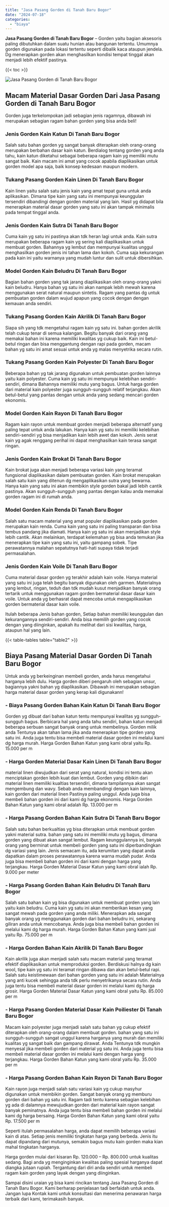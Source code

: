 ```yaml
---
title: "Jasa Pasang Gorden di Tanah Baru Bogor"
date: "2024-07-18"
categories: 
  - "biaya"
---
```


**Jasa Pasang Gorden di Tanah Baru Bogor** – Gorden yaitu bagian aksesoris paling dibutuhkan dalam suatu hunian atau bangunan tertentu. Umumnya gorden digunakan pada lokasi tertentu seperti dibalik kaca ataupun jendela. Dg menerapkan gorden akan menghasilkan kondisi tempat tinggal akan menjadi lebih efektif pastinya.

{{< toc >}}

![Jasa Pasang Gorden di Tanah Baru Bogor](/images/pasang-gorden-murah03.png)

## Macam Material Dasar Gorden Dari Jasa Pasang Gorden di Tanah Baru Bogor

Gorden juga terkelompokan jadi sebagian jenis ragamnya, dibawah ini merupakan sebagian ragam bahan gorden yang bisa anda beli!

### Jenis Gorden Kain Katun Di Tanah Baru Bogor

Salah satu bahan gorden yg sangat banyak diterapkan oleh orang-orang merupakan berbahan dasar kain katun. Berdialog tentang gorden yang anda tahu, kain katun diketahui sebagai beberapa ragam kain yg memiliki mutu sangat baik. Kain macam ini amat yang cocok apabila diaplikasikan untuk gorden model apa saja, baik konsep kedesaan maupun modern.

### Tukang Pasang Gorden Kain Linen Di Tanah Baru Bogor

Kain linen yaitu salah satu jenis kain yang amat tepat guna untuk anda aplikasikan. Dimana tipe kain yang satu ini mempunyai keunggulan tersendiri dibandingi dengan gorden material yang lain. Hasil yg didapat bila menerapkan material dasar gorden yang satu ini akan tampak minimalis pada tempat tinggal anda.

### Jenis Gorden Kain Sutra Di Tanah Baru Bogor

Cuma kain yg satu ini pastinya akan tdk heran lagi untuk anda. Kain sutra merupakan beberapa ragam kain yg sering kali diaplikasikan untuk membuat gorden. Bahannya yg lembut dan mempunyai kualitas unggul menghasilkan gorden jenis ini tahan lama dan kokoh. Cuma saja kekurangan pada kain ini yaitu warnanya yang mudah luntur dan sulit untuk dibersihkan.

### Model Gorden Kain Beludru Di Tanah Baru Bogor

Bagian bahan gorden yang tak jarang diaplikasikan oleh orang-orang yakni kain beludru. Hanya bahan yg satu ini akan nampak lebih mewah karena menggunakan serat natural maupun sintetis. Ragam yang pantas dg untuk pembuatan gorden dalam wujud apapun yang cocok dengan dengan kemauan anda sendiri.

### Tukang Pasang Gorden Kain Akrilik Di Tanah Baru Bogor

Siapa sih yang tdk mengetahui ragam kain yg satu ini. bahan gorden akrilik telah cukup tenar di semua kalangan. Begitu banyak dari orang yang memakai bahan ini karena memiliki kwalitas yg cukup baik. Kain ini betul-betul ringan dan bisa menggantung dengan rapi pada gorden, macam bahan yg satu ini amat sesuai untuk anda yg malas menyetrika secara rutin.

### Tukang Pasang Gorden Kain Polyester Di Tanah Baru Bogor

Beberapa bahan yg tak jarang digunakan untuk pembuatan gorden lainnya yaitu kain polyester. Cuma kain yg satu ini mempunyai kelebihan sendiri-sendiri, dimana Bahannya memiliki mutu yang bagus. Untuk harga gorden dari material kain polyester juga sungguh-sungguh relatif terjangkau. Akan betul-betul yang pantas dengan untuk anda yang sedang mencari gorden ekonomis.

### Model Gorden Kain Rayon Di Tanah Baru Bogor

Ragam kain rayon untuk membuat gorden menjadi beberapa alternatif yang paling tepat untuk anda lakukan. Hanya kain yg satu ini memiliki kelebihan sendiri-sendiri yg bisa menjadikan kain lebih awet dan kokoh. Jenis serat kain yg agak renggang perihal ini dapat menghasilkan kain terasa sangat ringan.

### Jenis Gorden Kain Brokat Di Tanah Baru Bogor

Kain brokat juga akan menjadi beberapa variasi kain yang teramat fungsional diaplikasikan dalam pembuatan gorden. Kain brokat merupakan salah satu kain yang ditenun dg mengaplikasikan sutra yang bewarna. Hanya kain yang satu ini akan membikin style gorden bakal jadi lebih cantik pastinya. Akan sungguh-sungguh yang pantas dengan kalau anda memakai gorden ragam ini di rumah anda.

### Model Gorden Kain Renda Di Tanah Baru Bogor

Salah satu macam material yang amat populer diaplikasikan pada gorden merupakan kain renda. Cuma kain yang satu ini paling transparan dan bisa tembus pandang jika diamati. Hanya kain yg satu ini akan menjadikan style lebih cantik. Akan melainkan, terdapat kelemahan yg bisa anda temukan jika menerapkan tipe kain yang satu ini, yaitu gampang sobek. Tipe perawatannya malahan sepatutnya hati-hati supaya tidak terjadi permasalahan.

### Jenis Gorden Kain Voile Di Tanah Baru Bogor

Cuma material dasar gorden yg terakhir adalah kain voile. Hanya material yang satu ini juga telah begitu banyak digunakan oleh garmen. Materialnya yang lembut, ringan, teduh dan tdk mudah kusut menjadikan banyak orang tertarik untuk menggunakan ragam gorden bermaterial dasar dasar kain voile. Untuk anda yg berhasrat dapat mencoba untuk mengaplikasikan gorden bermaterial dasar kain voile.

Itulah beberapa Jenis bahan gorden, Setiap bahan memiliki keunggulan dan kekurangannya sendiri-sendiri. Anda bisa memilih gorden yang cocok dengan yang diinginkan, apakah itu melihat dari sisi kwalitas, harga, ataupun hal yang lain.

{{< table-tables table="table2" >}}

## Biaya Pasang Material Dasar Gorden Di Tanah Baru Bogor

Untuk anda yg berkeinginan membeli gorden, anda harus mengetahui harganya lebih dulu. Harga gorden diberi pengaruh oleh sebagian unsur, bagiannya yakni bahan yg diaplikasikan. Dibawah ini merupakan sebagian harga material dasar gorden yang kerap kali digunakann!

### \- Biaya Pasang Gorden Bahan Kain Katun Di Tanah Baru Bogor

Gorden yg dibuat dari bahan katun tentu mempunyai kwalitas yg sungguh-sungguh bagus. Berbicara hal yang anda tahu sendiri, bahan katun menjadi beberapa serbuan sangat banyak orang untuk membelinya. Gorden milik anda Tentunya akan tahan lama jika anda menerapkan tipe gorden yang satu ini. Anda juga tentu bisa membeli material dasar gorden ini melalui kami dg harga murah. Harga Gorden Bahan Katun yang kami obral yaitu Rp. 15.000 per m

### \- Harga Gorden Material Dasar Kain Linen Di Tanah Baru Bogor

material linen diwujudkan dari serat yang natural, kondisi ini tentu akan menciptakan gorden lebih kuat dan lembut. Gorden yang dibikin dari material linen memiliki kualtias tersendiri, dimana tampilannya akan sangat mengembung dan wavy. Sebab anda membandingi dengan kain lainnya, kain gorden dari material linen Pastinya paling unggul. Anda juga bisa membeli bahan gorden ini dari kami dg harga ekonomis. Harga Gorden Bahan Katun yang kami obral adalah Rp. 13.000 per m

### \- Harga Pasang Gorden Bahan Kain Sutra Di Tanah Baru Bogor

Salah satu bahan berkualtias yg bisa diterapkan untuk membuat gorden yakni material sutra. bahan yang satu ini memiliki mutu yg bagus, dimana gorden yang dibuat akan sangat lembut. Ragam keunggulannya ini, banyak orang yang berminat untuk membeli gorden yang satu ini diperbandingkan dg variasi yang lain. Jenis semacam itu, ada kerumitan yang dapat anda dapatkan dalam proses perawatannya karena warna mudah pudar. Anda juga bisa membeli bahan gorden ini dari kami dengan harga yang terjangkau. Harga Gorden Material Dasar Katun yang kami obral ialah Rp. 9.000 per meter

### \- Harga Pasang Gorden Bahan Kain Beludru Di Tanah Baru Bogor

Salah satu bahan kain yg bisa digunakan untuk membuat gorden yang lain yaitu kain beludru. Cuma kain yg satu ini akan memberikan kesan yang sangat mewah pada gorden yang anda miliki. Menerapkan ada sangat banyak orang yg menggunakan gorden dari bahan beludru ini, sekarang giliran anda untuk mencobanya. Anda juga bisa membeli bahan gorden ini melalui kami dg harga murah. Harga Gorden Bahan Katun yang kami jual yaitu Rp. 75.000 per m

### \- Harga Gorden Bahan Kain Akrilik Di Tanah Baru Bogor

Kain akrilik juga akan menjadi salah satu macam material yang teramat efektif diaplikasikan untuk memproduksi gorden. Berdiskusi halnya dg kain wool, tipe kain yg satu ini teramat ringan dibawa dan akan betul-betul rapi. Salah satu keistimewaan dari bahan gorden yang satu ini adalah Materialnya yang anti kucek sehingga anda tdk perlu menyetrikanya secara rutin. Anda juga tentu bisa membeli material dasar gorden ini melalui kami dg harga grosir. Harga Gorden Material Dasar Katun yang kami obral yaitu Rp. 85.000 per m

### \- Harga Pasang Gorden Material Dasar Kain Poiliester Di Tanah Baru Bogor

Macam kain polyester juga menjadi salah satu bahan yg cukup efektif diterapkan oleh orang-orang dalam membuat gorden. bahan yang satu ini sungguh-sungguh sangat unggul karena harganya yang murah dan memiliki kualitas yg sangat baik dan gampang dirawat. Anda Tentunya tdk mungkin menyesal jika membeli gorden dari material yg satu ini. Anda juga tentu bisa membeli material dasar gorden ini melalui kami dengan harga yang terjangkau. Harga Gorden Bahan Katun yang kami obral yaitu Rp. 35.000 per m

### \- Harga Pasang Gorden Bahan Kain Rayon Di Tanah Baru Bogor

Kain rayon juga menjadi salah satu variasi kain yg cukup masyhur digunakan untuk membikin gorden. Sangat banyak orang yg memburu gorden dari bahan yg satu ini. Ragam tadi tentu karena sebagian kelebihan yg ada di dalamnya mewujudkan gorden dari material kain rayon sangat banyak peminatnya. Anda juga tentu bisa membeli bahan gorden ini melalui kami dg harga bersaing. Harga Gorden Bahan Katun yang kami obral yaitu Rp. 17.500 per m

Seperti itulah permasalahan harga, anda dapat memilih beberapa variasi kain di atas. Setiap jenis memiliki tingkatan harga yang berbeda. Jenis itu dapat dipandang dari mutunya, semakin bagus mutu kain gorden maka kian mahal tingkatan harganya.

Harga gorden mulai dari kisaran Rp. 120.000 – Rp. 800.000 untuk kualitas sedang. Bagi anda yg menginginkan kwalitas paling spesial harganya dapat diangka jutaan rupiah. Tergantung dari diri anda sendiri untuk membeli ragam kain gorden yang layak dengan yang diinginkan.

Sampai disini uraian yg bisa kami rincikan tentang Jasa Pasang Gorden di Tanah Baru Bogor. Kami berharap penjelasan tadi berfaidah untuk anda. Jangan lupa Kontak kami untuk konsultasi dan menerima penawaran harga terbaik dari kami, terimakasih banyak.
